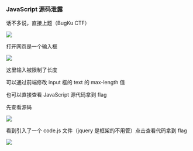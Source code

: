 ### JavaScript 源码泄露

话不多说，直接上题（BugKu CTF）

![](https://pic1.imgdb.cn/item/67b06656d0e0a243d4ff9f43.jpg)

打开网页是一个输入框

![](https://pic1.imgdb.cn/item/67b06676d0e0a243d4ff9f4a.jpg)

这里输入被限制了长度

可以通过前端修改 input 框的 text 的 max-length 值

也可以直接查看 JavaScript 源代码拿到 flag

先查看源码

![](https://pic1.imgdb.cn/item/67b0668fd0e0a243d4ff9f53.jpg)

看到引入了一个 code.js 文件（jquery 是框架的不用管）点击查看代码拿到 flag

![](https://pic1.imgdb.cn/item/67b066b0d0e0a243d4ff9f5c.jpg)